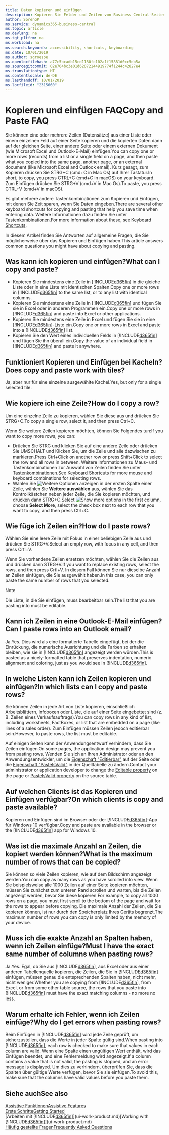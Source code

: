 ```yaml
---
title: Daten kopieren und einfügen
description: Kopieren Sie Felder und Zeilen von Business Central-Seiten und fügen Sie sie an anderer Stelle ein
author: SorenGP
ms.service: dynamics365-business-central
ms.topic: article
ms.devlang: na
ms.tgt_pltfrm: na
ms.workload: na
ms.search.keywords: accessibility, shortcuts, keyboarding
ms.date: 10/01/2019
ms.author: sgroespe
ms.openlocfilehash: a77c5bcadb15cd1180fc102a1f15881d0cc5db5a
ms.sourcegitcommit: 02e704bc3e01d62072144919774f1244c42827e4
ms.translationtype: HT
ms.contentlocale: de-DE
ms.lasthandoff: 10/01/2019
ms.locfileid: "2315660"
---
```

# <a name="copy-and-paste-faq"></a><span data-ttu-id="10924-103">Kopieren und einfügen FAQ</span><span class="sxs-lookup"><span data-stu-id="10924-103">Copy and Paste FAQ</span></span>
<span data-ttu-id="10924-104">Sie können eine oder mehrere Zeilen (Datensätze) aus einer Liste oder einem einzelnen Feld auf einer Seite kopieren und die kopierten Daten dann auf der gleichen Seite, einer andere Seite oder einem externen Dokument (wie Microsoft Excel und Outlook-E-Mail) einfügen.</span><span class="sxs-lookup"><span data-stu-id="10924-104">You can copy one or more rows (records) from a list or a single field on a page, and then paste what you copied into the same page, another page, or an external document (like Microsoft Excel and Outlook email).</span></span> <span data-ttu-id="10924-105">Kurz gesagt, zum Kopieren drücken Sie STRG+C (cmd+C in Mac Os) auf Ihrer Tastatur.</span><span class="sxs-lookup"><span data-stu-id="10924-105">In short, to copy, you press CTRL+C (cmd+C in macOS) on your keyboard.</span></span> <span data-ttu-id="10924-106">Zum Einfügen drücken Sie STRG+V (cmd+V in Mac Os).</span><span class="sxs-lookup"><span data-stu-id="10924-106">To paste, you press CTRL+V (cmd+V in macOS).</span></span>

<span data-ttu-id="10924-107">Es gibt mehrere andere Tastenkombinationen zum Kopieren und Einfügen, mit denen Sie Zeit sparen, wenn Sie Daten eingeben.</span><span class="sxs-lookup"><span data-stu-id="10924-107">There are several other keyboard shortcuts for copying and pasting that help you save time when entering data.</span></span> <span data-ttu-id="10924-108">Weitere Informationen dazu finden Sie unter [Tastenkombinationen](keyboard-shortcuts.md#CopyRows).</span><span class="sxs-lookup"><span data-stu-id="10924-108">For more information about these, see [Keyboard Shortcuts](keyboard-shortcuts.md#CopyRows).</span></span>

<span data-ttu-id="10924-109">In diesem Artikel finden Sie Antworten auf allgemeine Fragen, die Sie möglicherweise über das Kopieren und Einfügen haben.</span><span class="sxs-lookup"><span data-stu-id="10924-109">This article answers common questions you might have about copying and pasting.</span></span>  

## <a name="what-can-i-copy-and-paste"></a><span data-ttu-id="10924-110">Was kann ich kopieren und einfügen?</span><span class="sxs-lookup"><span data-stu-id="10924-110">What can I copy and paste?</span></span>
- <span data-ttu-id="10924-111">Kopieren Sie mindestens eine Zeile in [!INCLUDE[d365fin](includes/d365fin_md.md)] in die gleiche Liste oder in eine Liste mit identischen Spalten.</span><span class="sxs-lookup"><span data-stu-id="10924-111">Copy one or more rows in [!INCLUDE[d365fin](includes/d365fin_md.md)] to the same list, or to any list with identical columns.</span></span>
- <span data-ttu-id="10924-112">Kopieren Sie mindestens eine Zeile in [!INCLUDE[d365fin](includes/d365fin_md.md)] und fügen Sie sie in Excel oder in anderen Programmen ein.</span><span class="sxs-lookup"><span data-stu-id="10924-112">Copy one or more rows in [!INCLUDE[d365fin](includes/d365fin_md.md)] and paste into Excel or other applications.</span></span>
- <span data-ttu-id="10924-113">Kopieren Sie mindestens eine Zeile in Excel und fügen Sie sie in eine [!INCLUDE[d365fin](includes/d365fin_md.md)]-Liste ein.</span><span class="sxs-lookup"><span data-stu-id="10924-113">Copy one or more rows in Excel and paste into a [!INCLUDE[d365fin](includes/d365fin_md.md)] list.</span></span>
- <span data-ttu-id="10924-114">Kopieren Sie den Wert eines individuellen Felds in [!INCLUDE[d365fin](includes/d365fin_md.md)] und fügen Sie ihn überall ein.</span><span class="sxs-lookup"><span data-stu-id="10924-114">Copy the value of an individual field in [!INCLUDE[d365fin](includes/d365fin_md.md)] and paste it anywhere.</span></span>

## <a name="does-copy-and-paste-work-with-tiles"></a><span data-ttu-id="10924-115">Funktioniert Kopieren und Einfügen bei Kacheln?</span><span class="sxs-lookup"><span data-stu-id="10924-115">Does copy and paste work with tiles?</span></span>
<span data-ttu-id="10924-116">Ja, aber nur für eine einzelne ausgewählte Kachel.</span><span class="sxs-lookup"><span data-stu-id="10924-116">Yes, but only for a single selected tile.</span></span>

## <a name="how-do-i-copy-a-row"></a><span data-ttu-id="10924-117">Wie kopiere ich eine Zeile?</span><span class="sxs-lookup"><span data-stu-id="10924-117">How do I copy a row?</span></span>
<span data-ttu-id="10924-118">Um eine einzelne Zeile zu kopieren, wählen Sie diese aus und drücken Sie STRG+C.</span><span class="sxs-lookup"><span data-stu-id="10924-118">To copy a single row, select it, and then press Ctrl+C.</span></span>

<span data-ttu-id="10924-119">Wenn Sie weitere Zeilen kopieren möchten, können Sie Folgendes tun:</span><span class="sxs-lookup"><span data-stu-id="10924-119">If you want to copy more rows, you can:</span></span>
- <span data-ttu-id="10924-120">Drücken Sie STRG und klicken Sie auf eine andere Zeile oder drücken Sie UMSCHALT und Klicken Sie, um die Zeile und alle dazwischen zu markieren.</span><span class="sxs-lookup"><span data-stu-id="10924-120">Press Ctrl+Click on another row or press Shift+Click to select the row and all rows in between.</span></span> <span data-ttu-id="10924-121">Weitere Informationen zu Maus- und Tastenkombinationen zur Auswahl von Zeilen finden Sie unter [Tastenkombinationen](keyboard-shortcuts.md#CopyRows).</span><span class="sxs-lookup"><span data-stu-id="10924-121">See [Keyboard Shortcuts](keyboard-shortcuts.md#CopyRows) for more mouse and keyboard combinations for selecting rows.</span></span>
- <span data-ttu-id="10924-122">Wählen Sie ![Weitere Optionen anzeigen](media/show-more-options-icon.png "Weitere Optionen anzeigen Symbol") in der ersten Spalte einer Zeile, wählen Sie **Weitere auswählen** aus, wählen Sie das Kontrollkästchen neben jeder Zeile, die Sie kopieren möchten, und drücken dann STRG+C.</span><span class="sxs-lookup"><span data-stu-id="10924-122">Select ![Show more options](media/show-more-options-icon.png "Show more options icon") in the first column, choose **Select More**, select the check box next to each row that you want to copy, and then press Ctrl+C.</span></span>

## <a name="how-do-i-paste-rows"></a><span data-ttu-id="10924-123">Wie füge ich Zeilen ein?</span><span class="sxs-lookup"><span data-stu-id="10924-123">How do I paste rows?</span></span>
<span data-ttu-id="10924-124">Wählen Sie eine leere Zeile mit Fokus in einer beliebigen Zelle aus und drücken Sie STRG+V.</span><span class="sxs-lookup"><span data-stu-id="10924-124">Select an empty row, with focus in any cell, and then press Crtl+V.</span></span>

<span data-ttu-id="10924-125">Wenn Sie vorhandene Zeilen ersetzen möchten, wählen Sie die Zeilen aus und drücken dann STRG+V.</span><span class="sxs-lookup"><span data-stu-id="10924-125">If you want to replace existing rows, select the rows, and then press Crtl+V.</span></span> <span data-ttu-id="10924-126">In diesem Fall können Sie nur dieselbe Anzahl an Zeilen einfügen, die Sie ausgewählt haben.</span><span class="sxs-lookup"><span data-stu-id="10924-126">In this case, you can only paste the same number of rows that you selected.</span></span>

> [!NOTE]
> <span data-ttu-id="10924-127">Die Liste, in die Sie einfügen, muss bearbeitbar sein.</span><span class="sxs-lookup"><span data-stu-id="10924-127">The list that you are pasting into must be editable.</span></span>

<!-- Rows are pasted directly where your cursor is located. If you paste into an empty line, any existing subsequent lines will be moved after the pasted lines. If you paste into an existing line or lines, this will be overwritten.-->

## <a name="can-i-paste-rows-into-an-outlook-email"></a><span data-ttu-id="10924-128">Kann ich Zeilen in eine Outlook-E-Mail einfügen?</span><span class="sxs-lookup"><span data-stu-id="10924-128">Can I paste rows into an Outlook email?</span></span>
<span data-ttu-id="10924-129">Ja.</span><span class="sxs-lookup"><span data-stu-id="10924-129">Yes.</span></span> <span data-ttu-id="10924-130">Dies wird als eine formatierte Tabelle eingefügt, bei der die Einrückung, die numerische Ausrichtung und die Farben so erhalten bleiben, wie sie in [!INCLUDE[d365fin](includes/d365fin_md.md)] angezeigt werden würden.</span><span class="sxs-lookup"><span data-stu-id="10924-130">This is pasted as a nicely-formatted table that preserves indentation, numeric alignment and coloring, just as you would see in [!INCLUDE[d365fin](includes/d365fin_md.md)].</span></span>

## <a name="in-which-lists-can-i-copy-and-paste-rows"></a><span data-ttu-id="10924-131">In welche Listen kann ich Zeilen kopieren und einfügen?</span><span class="sxs-lookup"><span data-stu-id="10924-131">In which lists can I copy and paste rows?</span></span>
<span data-ttu-id="10924-132">Sie können Zeilen in jede Art von Liste kopieren, einschließlich Arbeitsblättern, Infoboxen oder Liste, die auf einer Seite eingebettet sind (z. B. Zeilen eines Verkaufsauftrags).</span><span class="sxs-lookup"><span data-stu-id="10924-132">You can copy rows in any kind of list, including worksheets, FactBoxes, or list that are embedded on a page (like lines of a sales order).</span></span> <span data-ttu-id="10924-133">Zum Einfügen müssen Zeilen jedoch editierbar sein.</span><span class="sxs-lookup"><span data-stu-id="10924-133">However, to paste rows, the list must be editable.</span></span>

<span data-ttu-id="10924-134">Auf einigen Seiten kann der Anwendungsentwurf verhindern, dass Sie Zeilen einfügen.</span><span class="sxs-lookup"><span data-stu-id="10924-134">On some pages, the application design may prevent you from pasting rows.</span></span> <span data-ttu-id="10924-135">Wenden Sie sich an Ihren Administrator oder an den Anwendungsentwickler, um die [Eigenschaft "Editierbar"](https://docs.microsoft.com/en-us/dynamics365/business-central/dev-itpro/developer/properties/devenv-editable-property) auf der Seite oder die [Eigenschaft "PasteIsValid"](https://docs.microsoft.com/en-us/dynamics365/business-central/dev-itpro/developer/properties/devenv-pasteisvalid-property) in der Quelltabelle zu ändern.</span><span class="sxs-lookup"><span data-stu-id="10924-135">Contact your administrator or application developer to change the [Editable property](https://docs.microsoft.com/en-us/dynamics365/business-central/dev-itpro/developer/properties/devenv-editable-property) on the page or [PasteIsValid property](https://docs.microsoft.com/en-us/dynamics365/business-central/dev-itpro/developer/properties/devenv-pasteisvalid-property) on the source table.</span></span>

## <a name="on-which-clients-is-copy-and-paste-available"></a><span data-ttu-id="10924-136">Auf welchen Clients ist das Kopieren und Einfügen verfügbar?</span><span class="sxs-lookup"><span data-stu-id="10924-136">On which clients is copy and paste available?</span></span>
<span data-ttu-id="10924-137">Kopieren und Einfügen sind im Browser oder der [!INCLUDE[d365fin](includes/d365fin_md.md)]-App für Windows 10 verfügbar.</span><span class="sxs-lookup"><span data-stu-id="10924-137">Copy and paste are available in the browser or the [!INCLUDE[d365fin](includes/d365fin_md.md)] app for Windows 10.</span></span>

## <a name="what-is-the-maximum-number-of-rows-that-can-be-copied"></a><span data-ttu-id="10924-138">Was ist die maximale Anzahl an Zeilen, die kopiert werden können?</span><span class="sxs-lookup"><span data-stu-id="10924-138">What is the maximum number of rows that can be copied?</span></span>
<span data-ttu-id="10924-139">Sie können so viele Zeilen kopieren, wie auf dem Bildschirm angezeigt werden.</span><span class="sxs-lookup"><span data-stu-id="10924-139">You can copy as many rows as you have scrolled into view.</span></span> <span data-ttu-id="10924-140">Wenn Sie beispielsweise alle 1000 Zeilen auf einer Seite kopieren möchten, müssen Sie zunächst zum unteren Rand scrollen und warten, bis die Zeilen angezeigt werden, bevor Sie diese kopieren.</span><span class="sxs-lookup"><span data-stu-id="10924-140">For example, to copy all 1000 rows on a page, you must first scroll to the bottom of the page and wait for the rows to appear before copying.</span></span> <span data-ttu-id="10924-141">Die maximale Anzahl der Zeilen, die Sie kopieren können, ist nur durch den Speicherplatz Ihres Geräts begrenzt.</span><span class="sxs-lookup"><span data-stu-id="10924-141">The maximum number of rows you can copy is only limited by the memory of your device.</span></span>

## <a name="must-i-have-the-exact-same-number-of-columns-when-pasting-rows"></a><span data-ttu-id="10924-142">Muss ich die exakte Anzahl an Spalten haben, wenn ich Zeilen einfüge?</span><span class="sxs-lookup"><span data-stu-id="10924-142">Must I have the exact same number of columns when pasting rows?</span></span>
<span data-ttu-id="10924-143">Ja.</span><span class="sxs-lookup"><span data-stu-id="10924-143">Yes.</span></span> <span data-ttu-id="10924-144">Egal, ob Sie aus [!INCLUDE[d365fin](includes/d365fin_md.md)], aus Excel oder aus einer anderen Tabellenquelle kopieren, die Zeilen, die Sie in [!INCLUDE[d365fin](includes/d365fin_md.md)] einfügen, müssen genau die entsprechenden Spalten haben, nicht mehr, nicht weniger.</span><span class="sxs-lookup"><span data-stu-id="10924-144">Whether you are copying from [!INCLUDE[d365fin](includes/d365fin_md.md)], from Excel, or from some other table source, the rows that you paste into [!INCLUDE[d365fin](includes/d365fin_md.md)] must have the exact matching columns - no more no less.</span></span>

## <a name="why-do-i-get-errors-when-pasting-rows"></a><span data-ttu-id="10924-145">Warum erhalte ich Fehler, wenn ich Zeilen einfüge?</span><span class="sxs-lookup"><span data-stu-id="10924-145">Why do I get errors when pasting rows?</span></span>
<span data-ttu-id="10924-146">Beim Einfügen in [!INCLUDE[d365fin](includes/d365fin_md.md)] wird jede Zeile geprüft, um sicherzustellen, dass die Werte in jeder Spalte gültig sind.</span><span class="sxs-lookup"><span data-stu-id="10924-146">When pasting into [!INCLUDE[d365fin](includes/d365fin_md.md)], each row is checked to make sure that values in each column are valid.</span></span> <span data-ttu-id="10924-147">Wenn eine Spalte einen ungültigen Wert enthält, wird das Einfügen beendet, und eine Fehlermeldung wird angezeigt.</span><span class="sxs-lookup"><span data-stu-id="10924-147">If a column contains a value that is not valid, the pasting is stopped, and an error message is displayed.</span></span> <span data-ttu-id="10924-148">Um dies zu verhindern, überprüfen Sie, dass die Spalten über gültige Werte verfügen, bevor Sie sie einfügen.</span><span class="sxs-lookup"><span data-stu-id="10924-148">To avoid this, make sure that the columns have valid values before you paste them.</span></span>


## <a name="see-also"></a><span data-ttu-id="10924-149">Siehe auch</span><span class="sxs-lookup"><span data-stu-id="10924-149">See also</span></span>
[<span data-ttu-id="10924-150">Assistive Funktionen</span><span class="sxs-lookup"><span data-stu-id="10924-150">Assistive Features</span></span>](ui-accessibility.md)  
[<span data-ttu-id="10924-151">Erste Schritte</span><span class="sxs-lookup"><span data-stu-id="10924-151">Getting Started</span></span>](product-get-started.md)  
<span data-ttu-id="10924-152">[Arbeiten mit [!INCLUDE[d365fin](includes/d365fin_md.md)]](ui-work-product.md)</span><span class="sxs-lookup"><span data-stu-id="10924-152">[Working with [!INCLUDE[d365fin](includes/d365fin_md.md)]](ui-work-product.md)</span></span>  
[<span data-ttu-id="10924-153">Häufig gestellte Fragen</span><span class="sxs-lookup"><span data-stu-id="10924-153">Frequently Asked Questions</span></span>](across-faq.md)  
